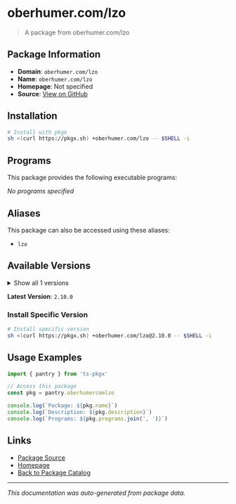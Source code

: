 # oberhumer.com/lzo

> A package from oberhumer.com/lzo

## Package Information

- **Domain**: `oberhumer.com/lzo`
- **Name**: `oberhumer.com/lzo`
- **Homepage**: Not specified
- **Source**: [View on GitHub](https://github.com/pkgxdev/pantry/tree/main/projects/oberhumer.com/lzo/package.yml)

## Installation

```bash
# Install with pkgx
sh <(curl https://pkgx.sh) +oberhumer.com/lzo -- $SHELL -i
```

## Programs

This package provides the following executable programs:

*No programs specified*

## Aliases

This package can also be accessed using these aliases:

- `lzo`

## Available Versions

<details>
<summary>Show all 1 versions</summary>

- `2.10.0`

</details>

**Latest Version**: `2.10.0`

### Install Specific Version

```bash
# Install specific version
sh <(curl https://pkgx.sh) +oberhumer.com/lzo@2.10.0 -- $SHELL -i
```

## Usage Examples

```typescript
import { pantry } from 'ts-pkgx'

// Access this package
const pkg = pantry.oberhumercomlzo

console.log(`Package: ${pkg.name}`)
console.log(`Description: ${pkg.description}`)
console.log(`Programs: ${pkg.programs.join(', ')}`)
```

## Links

- [Package Source](https://github.com/pkgxdev/pantry/tree/main/projects/oberhumer.com/lzo/package.yml)
- [Homepage](#)
- [Back to Package Catalog](../package-catalog.md)

---

*This documentation was auto-generated from package data.*
